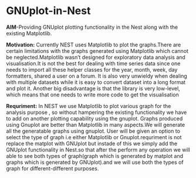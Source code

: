 # GNUplot-in-Nest

**AIM**-Providing GNUplot plotting functionality in the Nest along with the existing Matplotlib.

**Motivation:** 
          Currently NEST uses Matplotlib to plot the graphs.There are certain limitations with the graphs generated using Matplotlib which cannot be neglected.Matplotlib wasn’t designed for exploratory data analysis and visualisation.It is not the best for dealing with time series data since one needs to import all these helper classes for the year, month, week, day formatters, shared a user on a forum. It is also very unwieldy when dealing with multiple datasets while it is easy to convert dataset into a long format and plot it. Another big disadvantage is that the library is very low-level, which means that one needs to write more code to get the visualisation

**Requriment:**
            In NEST we use Matplotlib to plot various graph for the analysis purpose , so without hampering the existing functionality we have to add on another plotting capability using the gnuplot. Graphs produced using Gnuplot are better than Matplotlib in many aspects.We will generate all the generatable graphs using gnuplot. User will be given an option to select the type of graph i.e either Matplotlib or Gnuplot.requriment is not replace the matplot with GNUplot but instade of this we simply add the GNUplot functionality in Nest.so that after the perform any operation we will able to see both types of graph(graph which is generated by matplot and graphs which is generated by GNUplot).and we will use both the types of graph for different-different purposes.
 

